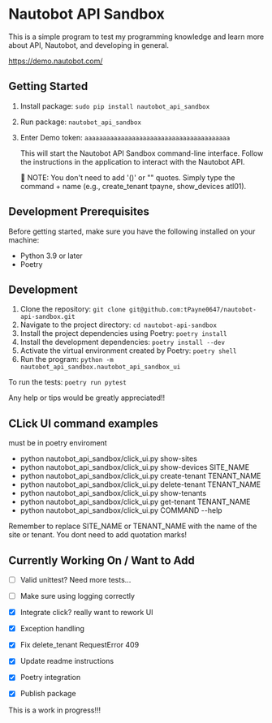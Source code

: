 # Nautobot API Sandbox

This is a simple program to test my programming knowledge and learn more about API, Nautobot, and developing in general.

https://demo.nautobot.com/

## Getting Started

1. Install package: `sudo pip install nautobot_api_sandbox`
2. Run package: `nautobot_api_sandbox`
3. Enter Demo token: `aaaaaaaaaaaaaaaaaaaaaaaaaaaaaaaaaaaaaaaa`

   This will start the Nautobot API Sandbox command-line interface.
   Follow the instructions in the application to interact with the Nautobot API.
   
   :memo: NOTE: You don't need to add '()' or "" quotes. Simply type the command + name (e.g., create_tenant tpayne, show_devices atl01).

## Development Prerequisites

Before getting started, make sure you have the following installed on your machine:

- Python 3.9 or later
- Poetry
## Development

1. Clone the repository: `git clone git@github.com:tPayne0647/nautobot-api-sandbox.git`
2. Navigate to the project directory: `cd nautobot-api-sandbox`
3. Install the project dependencies using Poetry: `poetry install`
4. Install the development dependencies: `poetry install --dev`
4. Activate the virtual environment created by Poetry: `poetry shell`
5. Run the program: `python -m nautobot_api_sandbox.nautobot_api_sandbox_ui`

To run the tests: `poetry run pytest`

Any help or tips would be greatly appreciated!!

## CLick UI command examples 
must be in poetry enviroment
- python nautobot_api_sandbox/click_ui.py show-sites
- python nautobot_api_sandbox/click_ui.py show-devices SITE_NAME
- python nautobot_api_sandbox/click_ui.py create-tenant TENANT_NAME
- python nautobot_api_sandbox/click_ui.py delete-tenant TENANT_NAME
- python nautobot_api_sandbox/click_ui.py show-tenants
- python nautobot_api_sandbox/click_ui.py get-tenant TENANT_NAME
- python nautobot_api_sandbox/click_ui.py COMMAND --help

Remember to replace SITE_NAME or TENANT_NAME with the name of the site or tenant. You dont need to add quotation marks!

## Currently Working On / Want to Add

- [ ] Valid unittest? Need more tests...
- [ ] Make sure using logging correctly
- [x] Integrate click? really want to rework UI
- [x] Exception handling
- [x] Fix delete_tenant RequestError 409
- [x] Update readme instructions
- [x] Poetry integration
- [x] Publish package


This is a work in progress!!!

